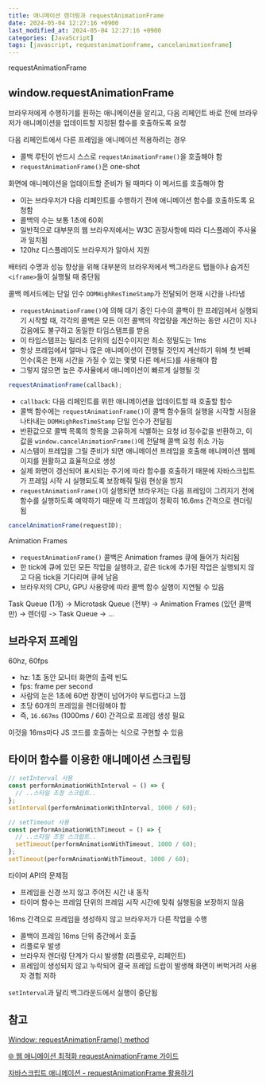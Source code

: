 ```yaml
---
title: 애니메이션 렌더링과 requestAnimationFrame
date: 2024-05-04 12:27:16 +0900
last_modified_at: 2024-05-04 12:27:16 +0900
categories: [JavaScript]
tags: [javascript, requestanimationframe, cancelanimationframe]
---
```


requestAnimationFrame

## window.requestAnimationFrame

브라우저에게 수행하기를 원하는 애니메이션을 알리고, 다음 리페인트 바로 전에 브라우저가 애니메이션을 업데이트할 지정된 함수를 호출하도록 요청

다음 리페인트에서 다른 프레임을 애니메이션 적용하려는 경우

- 콜백 루틴이 반드시 스스로 `requestAnimationFrame()`을 호출해야 함
- `requestAnimationFrame()`은 one-shot

화면에 애니메이션을 업데이트할 준비가 될 때마다 이 메서드를 호출해야 함

- 이는 브라우저가 다음 리페인트를 수행하기 전에 애니메이션 함수를 호출하도록 요청함
- 콜백의 수는 보통 1초에 60회
- 일반적으로 대부분의 웹 브라우저에서는 W3C 권장사항에 따라 디스플레이 주사율과 일치됨
- 120hz 디스플레이도 브라우저가 알아서 지원

배터리 수명과 성능 향상을 위해 대부분의 브라우저에서 백그라운드 탭들이나 숨겨진 `<iframe>`들이 실행될 때 중단됨

콜백 메서드에는 단일 인수 `DOMHighResTimeStamp`가 전달되어 현재 시간을 나타냄

- `requestAnimationFrame()`에 의해 대기 중인 다수의 콜백이 한 프레임에서 실행되기 시작할 때, 각각의 콜백은 모든 이전 콜백의 작업량을 계산하는 동안 시간이 지나갔음에도 불구하고 동일한 타임스탬프를 받음
- 이 타임스탬프는 밀리초 단위의 십진수이지만 최소 정밀도는 1ms
- 항상 프레임에서 얼마나 많은 애니메이션이 진행될 것인지 계산하기 위해 첫 번째 인수(혹은 현재 시간을 가질 수 있는 몇몇 다른 메서드)를 사용해야 함
- 그렇지 않으면 높은 주사율에서 애니메이션이 빠르게 실행될 것

```javascript
requestAnimationFrame(callback);
```

- `callback`: 다음 리페인트를 위한 애니메이션을 업데이트할 때 호출할 함수
- 콜백 함수에는 `requestAnimationFrame()`이 콜백 함수들의 실행을 시작할 시점을 나타내는 `DOMHighResTimeStamp` 단일 인수가 전달됨
- 반환값으로 콜백 목록의 항목을 고유하게 식별하는 요청 id 정수값을 반환하고, 이 값을 `window.cancelAnimationFrame()`에 전달해 콜백 요청 취소 가능
- 시스템이 프레임을 그릴 준비가 되면 애니메이션 프레임을 호출해 애니메이션 웹페이지를 원활하고 효율적으로 생성
- 실제 화면이 갱신되어 표시되는 주기에 따라 함수를 호출하기 때문에 자바스크립트가 프레임 시작 시 실행되도록 보장해줘 밀림 현상을 방지
- `requestAnimationFrame()`이 실행되면 브라우저는 다음 프레임이 그려지기 전에 함수를 실행하도록 예약하기 때문에 각 프레임이 정확히 16.6ms 간격으로 렌더링됨

```javascript
cancelAnimationFrame(requestID);
```

Animation Frames

- `requestAnimationFrame()` 콜백은 Animation frames 큐에 들어가 처리됨
- 한 tick에 큐에 있던 모든 작업을 실행하고, 같은 tick에 추가된 작업은 실행되지 않고 다음 tick을 기다리며 큐에 남음
- 브라우저의 CPU, GPU 사용량에 따라 콜백 함수 실행이 지연될 수 있음

Task Queue (1개) -> Microtask Queue (전부) -> Animation Frames (있던 콜백만) -> 렌더링 -> Task Queue -> ...

## 브라우저 프레임

60hz, 60fps

- hz: 1초 동안 모니터 화면의 출력 빈도
- fps: frame per second
- 사람의 눈은 1초에 60번 장면이 넘어가야 부드럽다고 느낌
- 초당 60개의 프레임을 렌더링해야 함
- 즉, `16.667ms` (1000ms / 60) 간격으로 프레임 생성 필요

이것을 16ms마다 JS 코드를 호출하는 식으로 구현할 수 있음

## 타이머 함수를 이용한 애니메이션 스크립팅

```javascript
// setInterval 사용
const performAnimationWithInterval = () => {
  // ..스타일 조정 스크립트..
};
setInterval(performAnimationWithInterval, 1000 / 60);

// setTimeout 사용
const performAnimationWithTimeout = () => {
  // ..스타일 조정 스크립트..
  setTimeout(performAnimationWithTimeout, 1000 / 60);
};
setTimeout(performAnimationWithTimeout, 1000 / 60);
```

타이머 API의 문제점

- 프레임을 신경 쓰지 않고 주어진 시간 내 동작
- 타이머 함수는 프레임 단위의 프레임 시작 시간에 맞춰 실행됨을 보장하지 않음

16ms 간격으로 프레임을 생성하지 않고 브라우저가 다른 작업을 수행

- 콜백이 프레임 16ms 단위 중간에서 호출
- 리플로우 발생
- 브라우저 렌더링 단계가 다시 발생함 (리플로우, 리페인트)
- 프레임이 생성되지 않고 누락되어 결국 프레임 드랍이 발생해 화면이 버벅거려 사용자 경험 저하

`setInterval`과 달리 백그라운드에서 실행이 중단됨

## 참고

[Window: requestAnimationFrame() method](https://developer.mozilla.org/ko/docs/Web/API/window/requestAnimationFrame)

[🌐 웹 애니메이션 최적화 requestAnimationFrame 가이드](https://inpa.tistory.com/entry/🌐-requestAnimationFrame-가이드)

[자바스크립트 애니메이션 - requestAnimationFrame 활용하기](https://simsimjae.tistory.com/402)
